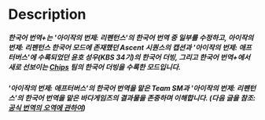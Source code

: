 # Description
##### 한국어 번역+는 '아이작의 번제: 리펜턴스'의 한국어 번역 중 일부를 수정하고, 아이작의 번제: 리펜턴스 한국어 모드에 존재했던 Ascent 시퀀스의 캡션과 '아이작의 번제: 애프터버스'에 수록되었던 윤호 성우(KBS 34기)의 한국어 더빙, 그리고 한국어 번역+에서 새로 선보이는 [Chips](https://www.youtube.com/@%EC%B9%A9%EC%8A%A4) 팀의 한국어 더빙을 수록한 모드입니다.

##### '아이작의 번제: 애프터버스'의 한국어 번역을 맡은 Team SM과 '아이작의 번제: 리펜턴스'의 한국어 번역을 맡은 바다게임즈의 결과물을 존중하며 이해합니다. (다음 글을 참조: [공식 번역의 오역에 관하여](https://gall.dcinside.com/m/indiegame/79453))
